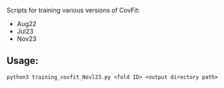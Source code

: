 Scripts for training various versions of CovFit:
- Aug22
- Jul23
- Nov23

## Usage:
```
python3 training_covfit_Novl23.py <fold ID> <output directory path>
```
